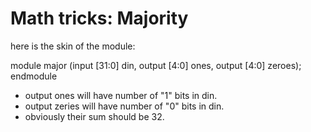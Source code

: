 

# Math tricks: Majority

here is the skin of the module:

module major (input [31:0] din, output [4:0] ones, output [4:0] zeroes);
endmodule

- output ones will have number of "1" bits in din.
- output zeries will have number of "0" bits in din.
- obviously their sum should be 32.


